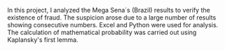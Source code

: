 In this project, I analyzed the Mega Sena´s (Brazil) results to verify the existence of fraud. 
The suspicion arose due to a large number of results showing consecutive numbers. 
Excel and Python were used for analysis. 
The calculation of mathematical probability was carried out using Kaplansky's first lemma.

